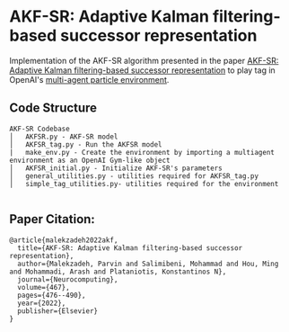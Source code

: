 # AKF-SR: Adaptive Kalman filtering-based successor representation

Implementation of the AKF-SR algorithm presented in the paper [AKF-SR: Adaptive Kalman filtering-based successor representation](https://arxiv.org/pdf/2204.00049.pdf) to play tag in OpenAI's [multi-agent particle environment](https://github.com/openai/multiagent-particle-envs).

## Code Structure
```
AKF-SR Codebase
│   AKFSR.py - AKF-SR model
│   AKFSR_tag.py - Run the AKFSR model
|   make_env.py - Create the environment by importing a multiagent environment as an OpenAI Gym-like object
│   AKFSR_initial.py - Initialize AKF-SR's parameters
│   general_utilities.py - utilities required for AKFSR_tag.py
│   simple_tag_utilities.py- utilities required for the environment


```

## Paper Citation:
```
@article{malekzadeh2022akf,
  title={AKF-SR: Adaptive Kalman filtering-based successor representation},
  author={Malekzadeh, Parvin and Salimibeni, Mohammad and Hou, Ming and Mohammadi, Arash and Plataniotis, Konstantinos N},
  journal={Neurocomputing},
  volume={467},
  pages={476--490},
  year={2022},
  publisher={Elsevier}
}
```
